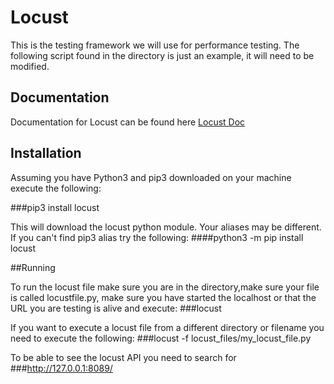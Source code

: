 # Locust

This is the testing framework we will use for performance testing. The following script found in the directory is just an example, it will need to be modified.  

## Documentation

Documentation for Locust can be found here [Locust Doc](https://docs.locust.io/en/stable/)

## Installation

Assuming you have Python3 and pip3 downloaded on your machine execute the following:

###pip3 install locust

This will download the locust python module. Your aliases may be different. If you can't find pip3 alias try the following:
####python3 -m pip install locust

##Running

To run the locust file make sure you are in the directory,make sure your file is called locustfile.py, make sure you have started the localhost or that the URL you are testing is alive and execute:
###locust

If you want to execute a locust file from a different directory or filename you need to execute the following:
###locust -f locust_files/my_locust_file.py

To be able to see the locust API you need to search for
###http://127.0.0.1:8089/

